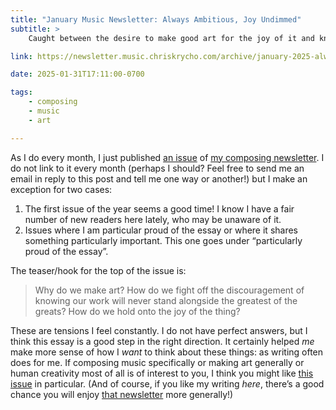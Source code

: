 ```yaml
---
title: "January Music Newsletter: Always Ambitious, Joy Undimmed"
subtitle: >
    Caught between the desire to make good art for the joy of it and knowing I will never be Beethoven or Mozart.

link: https://newsletter.music.chriskrycho.com/archive/january-2025-always-ambitious-joy-undimmed/

date: 2025-01-31T17:11:00-0700

tags:
    - composing
    - music
    - art

---
```


As I do every month, I just published [an issue]({{link}}) of [my composing newsletter][n]. I do not link to it every month (perhaps I should? Feel free to send me an email in reply to this post and tell me one way or another!) but I make an exception for two cases:

1. The first issue of the year seems a good time! I know I have a fair number of new readers here lately, who may be unaware of it.
2. Issues where I am particular proud of the essay or where it shares something particularly important. This one goes under “particularly proud of the essay”.

The teaser/hook for the top of the issue is:

> Why do we make art? How do we fight off the discouragement of knowing our work will never stand alongside the greatest of the greats? How do we hold onto the joy of the thing?

These are tensions I feel constantly. I do not have perfect answers, but I think this essay is a good step in the right direction. It certainly helped *me* make more sense of how I *want* to think about these things: as writing often does for me. If composing music specifically or making art generally or human creativity most of all is of interest to you, I think you might like [this issue]({{link}}) in particular. (And of course, if you like my writing *here*, there’s a good chance you will enjoy [that newsletter][n] more generally!)

[n]: https://newsletter.music.chriskrycho.com/